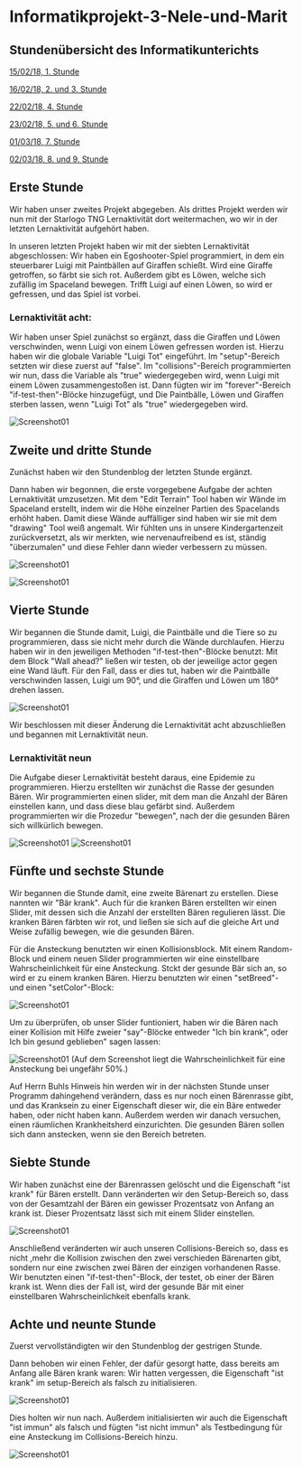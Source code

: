 # Informatikprojekt-3-Nele-und-Marit
## Stundenübersicht des Informatikunterichts

[15/02/18, 1. Stunde](#1)

[16/02/18, 2. und 3. Stunde](#2)

[22/02/18, 4. Stunde](#3)

[23/02/18, 5. und 6. Stunde](#4)

[01/03/18, 7. Stunde](#5)

[02/03/18, 8. und 9. Stunde](#6)


## Erste Stunde<a name="1"></a>

Wir haben  unser zweites Projekt abgegeben. Als drittes Projekt werden wir nun mit der Starlogo TNG Lernaktivität dort weitermachen, wo wir in der letzten Lernaktivität aufgehört haben. 

In unseren letzten Projekt haben wir mit der siebten Lernaktivität abgeschlossen: Wir haben ein Egoshooter-Spiel programmiert, in dem ein steuerbarer Luigi mit Paintbällen auf Giraffen schießt. Wird eine Giraffe getroffen, so färbt sie sich rot. Außerdem gibt es Löwen, welche sich zufällig im Spaceland bewegen. Trifft Luigi auf einen Löwen, so wird er gefressen, und das Spiel ist vorbei.

### Lernaktivität acht:

Wir haben unser Spiel zunächst so ergänzt, dass die Giraffen und Löwen verschwinden, wenn Luigi von einem Löwen gefressen worden ist.
Hierzu haben wir die globale Variable "Luigi Tot" eingeführt. Im "setup"-Bereich setzten wir diese zuerst auf "false". Im "collisions"-Bereich programmierten wir nun, dass die Variable als "true" wiedergegeben wird, wenn Luigi mit einem Löwen zusammengestoßen ist.
Dann fügten wir im "forever"-Bereich "if-test-then"-Blöcke hinzugefügt, und Die Paintbälle, Löwen und Giraffen sterben lassen, wenn "Luigi Tot" als "true" wiedergegeben wird.

![Screenshot01](Bilder/Screenshot.sltng.29.png "sltng")


## Zweite und dritte Stunde<a name="2"></a>

Zunächst haben wir den Stundenblog der letzten Stunde ergänzt.

Dann haben wir begonnen, die erste vorgegebene Aufgabe der achten Lernaktivität umzusetzen. Mit dem "Edit Terrain" Tool haben wir Wände im Spaceland erstellt, indem wir die Höhe einzelner Partien des Spacelands erhöht haben. Damit diese Wände auffälliger sind haben wir sie mit dem "drawing" Tool weiß angemalt. Wir fühlten uns in unsere Kindergartenzeit zurückversetzt, als wir merkten, wie nervenaufreibend es ist, ständig "überzumalen" und diese Fehler dann wieder verbessern zu müssen.

![Screenshot01](Bilder/Screenshot.sltng.31.png "sltng")

![Screenshot01](Bilder/Screenshot.sltng.30.png "sltng")


## Vierte Stunde<a name="3"></a>

Wir begannen die Stunde damit, Luigi, die Paintbälle und die Tiere so zu programmieren, dass sie nicht mehr durch die Wände durchlaufen. Hierzu haben wir in den jeweiligen Methoden "if-test-then"-Blöcke benutzt: Mit dem Block "Wall ahead?" ließen wir testen, ob der jeweilige actor gegen eine Wand läuft. Für den Fall, dass er dies tut, haben wir die Paintbälle verschwinden lassen, Luigi um 90°, und die Giraffen und Löwen um 180° drehen lassen.  

![Screenshot01](Bilder/Screenshot.sltng.32.png "sltng")

Wir beschlossen mit dieser Änderung die Lernaktivität acht abzuschließen und begannen mit Lernaktivität neun.

### Lernaktivität neun

Die Aufgabe dieser Lernaktivität besteht daraus, eine Epidemie zu programmieren. Hierzu erstellten wir zunächst die Rasse der gesunden Bären. Wir programmierten einen slider, mit dem man die Anzahl der Bären einstellen kann, und dass diese blau gefärbt sind. Außerdem programmierten wir die Prozedur "bewegen", nach der die gesunden Bären sich willkürlich bewegen.

![Screenshot01](Bilder/Screenshot.sltng.33.png "sltng")
![Screenshot01](Bilder/Screenshot.sltng.34.png "sltng")


## Fünfte und sechste Stunde<a name="4"></a>

Wir begannen die Stunde damit, eine zweite Bärenart zu erstellen. Diese nannten wir "Bär krank". Auch für die kranken Bären erstellten wir einen Slider, mit dessen sich die Anzahl der erstellten Bären regulieren lässt. Die kranken Bären färbten wir rot, und ließen sie sich auf die gleiche Art und Weise zufällig bewegen, wie die gesunden Bären.

Für die Ansteckung benutzten wir einen Kollisionsblock. Mit einem Random-Block und einem neuen Slider programmierten wir eine einstellbare Wahrscheinlichkeit für eine Ansteckung. Stckt der gesunde Bär sich an, so wird er zu einem kranken Bären. Hierzu benutzten wir einen "setBreed"- und einen "setColor"-Block:

![Screenshot01](Bilder/Screenshot.sltng.35.png "sltng")

Um zu überprüfen, ob unser Slider funtioniert, haben wir die Bären nach einer Kollision mit Hilfe zweier "say"-Blöcke entweder "Ich bin krank", oder Ich bin gesund geblieben" sagen lassen:

![Screenshot01](Bilder/Screenshot.sltng.36.png "sltng")
(Auf dem Screenshot liegt die Wahrscheinlichkeit für eine Ansteckung bei ungefähr 50%.)

Auf Herrn Buhls Hinweis hin werden wir in der nächsten Stunde unser Programm dahingehend verändern, dass es nur noch einen Bärenrasse gibt, und das Kranksein zu einer Eigenschaft dieser wir, die ein Bäre entweder haben, oder nicht haben kann.
Außerdem werden wir danach versuchen, einen räumlichen Krankheitsherd einzurichten. Die gesunden Bären sollen sich dann anstecken, wenn sie den Bereich betreten.

## Siebte Stunde<a name="5"></a>

Wir haben zunächst eine der Bärenrassen gelöscht und die Eigenschaft "ist krank" für Bären erstellt. Dann veränderten wir den Setup-Bereich so, dass von der Gesamtzahl der Bären ein gewisser Prozentsatz von Anfang an krank ist. Dieser Prozentsatz lässt sich mit einem Slider einstellen.

![Screenshot01](Bilder/Screenshot.sltng.37.png "sltng")

Anschließend veränderten wir auch unseren Collisions-Bereich so, dass es nicht ,mehr die Kollision zwischen den zwei verschieden Bärenarten gibt, sondern nur eine zwischen zwei Bären der einzigen vorhandenen Rasse. Wir benutzten einen "if-test-then"-Block, der testet, ob einer der Bären krank ist. Wenn dies der Fall ist, wird der gesunde Bär mit einer einstellbaren Wahrscheinlichkeit ebenfalls krank.

## Achte und neunte Stunde<a name="6"></a>

Zuerst vervollständigten wir den Stundenblog der gestrigen Stunde. 

Dann behoben wir einen Fehler, der dafür gesorgt hatte, dass bereits am Anfang alle Bären krank waren: Wir hatten vergessen, die Eigenschaft "ist krank" im setup-Bereich als falsch zu initialisieren.

![Screenshot01](Bilder/Screenshot.sltng.40.png "sltng")

Dies holten wir nun nach. Außerdem initialisierten wir auch die Eigenschaft "ist immun" als falsch und fügten "ist nicht immun" als Testbedingung für eine Ansteckung im Collisions-Bereich hinzu.

![Screenshot01](Bilder/Screenshot.sltng.39.png "sltng")


